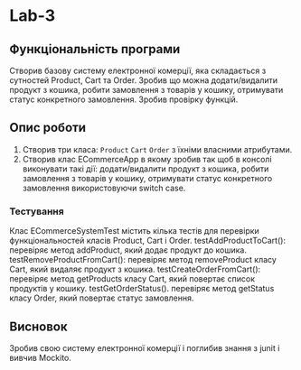 # Lab-3
## Функціональність програми
Створив базову систему електронної комерції, яка складається з сутностей Product, Cart та Order. Зробив що можна додати/видалити продукт з кошика, робити замовлення з товарів у кошику, отримувати статус конкретного замовлення.
Зробив провірку функцій.
## Опис роботи
1. Створив  три класа: `Product` `Cart` `Order` з їхніми власними атрибутами.
2. Створив клас ECommerceApp в якому зробив так щоб в консолі виконувати такі дії: додати/видалити продукт з кошика, робити замовлення з товарів у кошику, отримувати статус конкретного замовлення використовуючи switch case.
### Тестування
Клас ECommerceSystemTest містить кілька тестів для перевірки функціональностей класів Product, Cart і Order.
testAddProductToCart(): перевіряє метод addProduct, який додає продукт до кошика.
testRemoveProductFromCart(): перевіряє метод removeProduct класу Cart, який видаляє продукт з кошика.
testCreateOrderFromCart(): перевіряє метод getProducts класу Cart, який повертає список продуктів у кошику.
testGetOrderStatus(). перевіряє метод getStatus класу Order, який повертає статус замовлення.
## Висновок
Зробив свою систему електронної комерції і поглибив знання з junit і вивчив Mockito.

